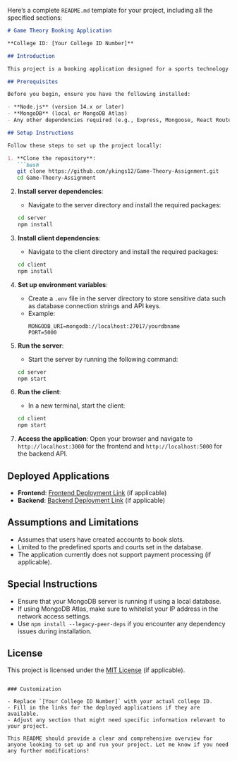 Here’s a complete `README.md` template for your project, including all the specified sections:

```markdown
# Game Theory Booking Application

**College ID: [Your College ID Number]**

## Introduction

This project is a booking application designed for a sports technology company's operations team. It enables users to check availability for various sports courts and book slots efficiently. The application consists of a client built with React and a server built with Node.js, Express, and MongoDB.

## Prerequisites

Before you begin, ensure you have the following installed:

- **Node.js** (version 14.x or later)
- **MongoDB** (local or MongoDB Atlas)
- Any other dependencies required (e.g., Express, Mongoose, React Router, etc.)

## Setup Instructions

Follow these steps to set up the project locally:

1. **Clone the repository**:
   ```bash
   git clone https://github.com/ykings12/Game-Theory-Assignment.git
   cd Game-Theory-Assignment
   ```

2. **Install server dependencies**:
   - Navigate to the server directory and install the required packages:
   ```bash
   cd server
   npm install
   ```

3. **Install client dependencies**:
   - Navigate to the client directory and install the required packages:
   ```bash
   cd client
   npm install
   ```

4. **Set up environment variables**:
   - Create a `.env` file in the server directory to store sensitive data such as database connection strings and API keys.
   - Example:
     ```plaintext
     MONGODB_URI=mongodb://localhost:27017/yourdbname
     PORT=5000
     ```

5. **Run the server**:
   - Start the server by running the following command:
   ```bash
   cd server
   npm start
   ```

6. **Run the client**:
   - In a new terminal, start the client:
   ```bash
   cd client
   npm start
   ```

7. **Access the application**: Open your browser and navigate to `http://localhost:3000` for the frontend and `http://localhost:5000` for the backend API.

## Deployed Applications

- **Frontend**: [Frontend Deployment Link](#) (if applicable)
- **Backend**: [Backend Deployment Link](#) (if applicable)

## Assumptions and Limitations

- Assumes that users have created accounts to book slots.
- Limited to the predefined sports and courts set in the database.
- The application currently does not support payment processing (if applicable).

## Special Instructions

- Ensure that your MongoDB server is running if using a local database.
- If using MongoDB Atlas, make sure to whitelist your IP address in the network access settings.
- Use `npm install --legacy-peer-deps` if you encounter any dependency issues during installation.

## License

This project is licensed under the [MIT License](LICENSE) (if applicable).
```

### Customization

- Replace `[Your College ID Number]` with your actual college ID.
- Fill in the links for the deployed applications if they are available.
- Adjust any section that might need specific information relevant to your project.

This README should provide a clear and comprehensive overview for anyone looking to set up and run your project. Let me know if you need any further modifications!
